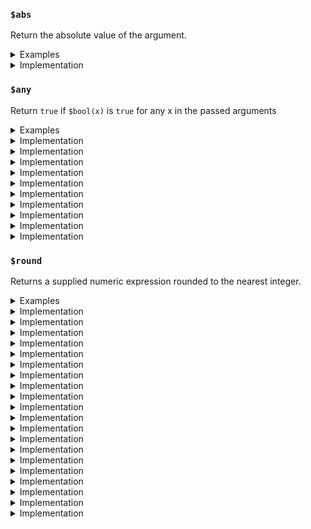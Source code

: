 <!-- THIS FILE IS @autogenerated DO NOT EDIT -->

### `$abs` 

Return the absolute value of the argument.


<details>
<summary>Examples</summary>

#### No.1 `$abs(42)`


Input: `$abs(42)`<br />
Output: `42`



---

#### No.2 `$abs($x)`


Input: `$abs($x)`<br />
Output: `NaN`


Context: 
```json
{
    "vars": {
        "$x": "hello, world!"
    }
}
```

---


</details>
        

<details>
<summary>Implementation</summary>

	```ts
(x) => Math.abs(x)
```

</details>

### `$all` 

Return `true` if `$bool(x)` is `true` for all values x in the passed arguments


<details>
<summary>Examples</summary>

#### No.1 `$all(true, false, true)`


Input: `$all(true, false, true)`<br />
Output: `false`



---

#### No.2 `$all(true, true)`


Input: `$all(true, true)`<br />
Output: `true`



---


</details>
        

<details>
<summary>Implementation</summary>

	```ts
(...args) => {
        return args.map($bool).every((x) => x === true);
    }
```

</details>

### `$any` 

Return `true` if `$bool(x)` is `true` for any x in the passed arguments


<details>
<summary>Examples</summary>

#### No.1 `$any(true, false, true)`


Input: `$any(true, false, true)`<br />
Output: `true`



---

#### No.2 `$any(true, true)`


Input: `$any(true, true)`<br />
Output: `true`



---

#### No.3 `$any(false, false, false, false)`


Input: `$any(false, false, false, false)`<br />
Output: `false`



---

#### No.4 `$any(false)`


Input: `$any(false)`<br />
Output: `false`



---


</details>
        

<details>
<summary>Implementation</summary>

	```ts
(...args) => {
        return args.map($bool).some((x) => x === true);
    }
```

</details>

### `$bool` 

Returns `true` when the argument x is `true`, False otherwise. If **not** a valid boolean it will check truthiness (`!!x`).


<details>
<summary>Examples</summary>

#### No.1 `$bool(false)`


Input: `$bool(false)`<br />
Output: `false`



---

#### No.2 `$bool(0)`


Input: `$bool(0)`<br />
Output: `false`



---

#### No.3 `$bool(0.0)`


Input: `$bool(0.0)`<br />
Output: `false`



---

#### No.4 `$bool(true)`


Input: `$bool(true)`<br />
Output: `true`



---

#### No.5 `$bool(1)`


Input: `$bool(1)`<br />
Output: `true`



---

#### No.6 `$bool(1.0)`


Input: `$bool(1.0)`<br />
Output: `true`



---

#### No.7 `$bool($x)`


Input: `$bool($x)`<br />
Output: `false`


Context: 
```json
{
    "vars": {
        "$x": ""
    }
}
```

---

#### No.8 `$bool($x)`


Input: `$bool($x)`<br />
Output: `true`


Context: 
```json
{
    "vars": {
        "$x": "Hello, world!"
    }
}
```

---


</details>
        

<details>
<summary>Implementation</summary>

	```ts
(x) => {
        if (check_1.default.isValidBoolean(x)) {
            return check_1.default.isTrue(x);
        }
        return !!x && $isset(x);
    }
```

</details>

### `$float` 

Convert a string or number to a floating point number, if possible.


<details>
<summary>Examples</summary>

#### No.1 `$float()`


Input: `$float()`<br />
Output: `NaN`



---

#### No.2 `$float(42)`


Input: `$float(42)`<br />
Output: `42`



---

#### No.3 `$float($x)`


Input: `$float($x)`<br />
Output: `42.2`


Context: 
```json
{
    "vars": {
        "$x": "42.2"
    }
}
```

---

#### No.4 `$float($x)`


Input: `$float($x)`<br />
Output: `NaN`


Context: 
```json
{
    "vars": {
        "$x": "hello"
    }
}
```

---


</details>
        

<details>
<summary>Implementation</summary>

	```ts
(x) => parseFloat(x)
```

</details>

### `$str` 

Create a new string object from the given object.


<details>
<summary>Examples</summary>

#### No.1 `$str($x)`


Input: `$str($x)`<br />
Output: `false`


Context: 
```json
{
    "vars": {
        "$x": false
    }
}
```

---

#### No.2 `$str($x)`


Input: `$str($x)`<br />
Output: `42`


Context: 
```json
{
    "vars": {
        "$x": 42
    }
}
```

---

#### No.3 `$str($x)`


Input: `$str($x)`<br />
Output: `Hello, World!`


Context: 
```json
{
    "vars": {
        "$x": "Hello, World!"
    }
}
```

---

#### No.4 `$str($x)`


Input: `$str($x)`<br />
Output: `{"hello":"world"}`


Context: 
```json
{
    "vars": {
        "$x": {
            "hello": "world"
        }
    }
}
```

---


</details>
        

<details>
<summary>Implementation</summary>

	```ts
(x) => {
        if (check_1.default.isObject(x)) {
            x = JSON.stringify(x, null, 0);
        }
        if (!check_1.default.isString(x)) {
            x = x.toString ? x.toString() : `${x}`;
        }
        return x;
    }
```

</details>

### `$format` 

Pass values to a template string (see examples).


<details>
<summary>Examples</summary>

#### No.1 `$format($fmt, $name, $animal)`


Input: `$format($fmt, $name, $animal)`<br />
Output: `This is Garfield a cat. Garfield likes lasagna.`

Notes: 

1. The argument's (index) position will indicate the placeholder value (i.e., `{index}`)

Context: 
```json
{
    "vars": {
        "$fmt": "This is {0} a {1}. {0} likes lasagna.",
        "$name": "Garfield",
        "$animal": "cat"
    }
}
```

---


</details>
        

<details>
<summary>Implementation</summary>

	```ts
(fmt, ...args) => {
        if (!check_1.default.isString(fmt) || args.length === 0) {
            return fmt;
        }
        args.map($str).forEach((variable, index) => {
            const template = `{${index}}`;
            while (fmt.includes(template)) {
                fmt = fmt.replace(template, variable);
            }
        });
        return fmt;
    }
```

</details>

### `$int` 

Convert a string or number to an integer, if possible.


<details>
<summary>Examples</summary>

#### No.1 `$int()`


Input: `$int()`<br />
Output: `NaN`



---

#### No.2 `$int(42)`


Input: `$int(42)`<br />
Output: `42`



---

#### No.3 `$int($x)`


Input: `$int($x)`<br />
Output: `42`


Context: 
```json
{
    "vars": {
        "$x": "42.2"
    }
}
```

---

#### No.4 `$int($x)`


Input: `$int($x)`<br />
Output: `NaN`


Context: 
```json
{
    "vars": {
        "$x": "hello"
    }
}
```

---


</details>
        

<details>
<summary>Implementation</summary>

	```ts
(x) => parseInt(x)
```

</details>

### `$isinstance`


<details>
<summary>Examples</summary>

#### No.1 `$isinstance($x, $strType, $numType)`


Input: `$isinstance($x, $strType, $numType)`<br />
Output: `true`


Context: 
```json
{
    "vars": {
        "$x": "hello",
        "$strType": "string",
        "$numType": "number"
    }
}
```

---

#### No.2 `$isinstance($x, $strType, $numType)`


Input: `$isinstance($x, $strType, $numType)`<br />
Output: `true`


Context: 
```json
{
    "vars": {
        "$x": 42,
        "$strType": "string",
        "$numType": "number"
    }
}
```

---

#### No.3 `$isinstance($x, $strType, $numType)`


Input: `$isinstance($x, $strType, $numType)`<br />
Output: `false`


Context: 
```json
{
    "vars": {
        "$x": true,
        "$strType": "string",
        "$numType": "number"
    }
}
```

---

#### No.4 `$isinstance($x, $boolType, $numType)`


Input: `$isinstance($x, $boolType, $numType)`<br />
Output: `true`


Context: 
```json
{
    "vars": {
        "$x": true,
        "$boolType": "boolean"
    }
}
```

---


</details>
        

<details>
<summary>Implementation</summary>

	```ts
(x, ...types) => {
        const xType = $type(x);
        return types.map($str).some((t) => xType === t);
    }
```

</details>

### `$len` 

Will convert `x` into a string and calculate its `length`/`characters`


<details>
<summary>Examples</summary>

#### No.1 `$len($x)`


Input: `$len($x)`<br />
Output: `4`


Context: 
```json
{
    "vars": {
        "$x": true
    }
}
```

---

#### No.2 `$len($x)`


Input: `$len($x)`<br />
Output: `2`


Context: 
```json
{
    "vars": {
        "$x": 42
    }
}
```

---

#### No.3 `$len($x)`


Input: `$len($x)`<br />
Output: `5`


Context: 
```json
{
    "vars": {
        "$x": "Hello"
    }
}
```

---

#### No.4 `$len($x)`


Input: `$len($x)`<br />
Output: `18`


Context: 
```json
{
    "vars": {
        "$x": {
            "hello": "world!"
        }
    }
}
```

---


</details>
        

<details>
<summary>Implementation</summary>

	```ts
(x) => {
        return $str(x).length;
    }
```

</details>

### `$max` 

Will return biggest item in arguments. It will convert all items into strins and parse them into floats (see impl)


<details>
<summary>Examples</summary>

#### No.1 `$max(1, 2, 3, 4, $x)`


Input: `$max(1, 2, 3, 4, $x)`<br />
Output: `4`


Context: 
```json
{
    "vars": {
        "$x": true
    }
}
```

---

#### No.2 `$max(1, 2, 3, 4, $x)`


Input: `$max(1, 2, 3, 4, $x)`<br />
Output: `50`


Context: 
```json
{
    "vars": {
        "$x": 50
    }
}
```

---

#### No.3 `$max(1, 2, 3, 4, $x)`


Input: `$max(1, 2, 3, 4, $x)`<br />
Output: `4`


Context: 
```json
{
    "vars": {
        "$x": "hello"
    }
}
```

---

#### No.4 `$max(1, 2, 3, 4, $x)`


Input: `$max(1, 2, 3, 4, $x)`<br />
Output: `4`


Context: 
```json
{
    "vars": {
        "$x": -1
    }
}
```

---


</details>
        

<details>
<summary>Implementation</summary>

	```ts
(...args) => {
        return Math.max(...args
            .map($str)
            .map($float)
            .filter((x) => !isNaN(x)));
    }
```

</details>

### `$min` 

Will return smallest item in arguments. It will convert all items into strins and parse them into floats (see impl)


<details>
<summary>Examples</summary>

#### No.1 `$min(1, 2, 3, 4, $x)`


Input: `$min(1, 2, 3, 4, $x)`<br />
Output: `1`


Context: 
```json
{
    "vars": {
        "$x": true
    }
}
```

---

#### No.2 `$min(1, 2, 3, 4, $x)`


Input: `$min(1, 2, 3, 4, $x)`<br />
Output: `1`


Context: 
```json
{
    "vars": {
        "$x": 50
    }
}
```

---

#### No.3 `$min(1, 3, 4, $x, 2)`


Input: `$min(1, 3, 4, $x, 2)`<br />
Output: `1`


Context: 
```json
{
    "vars": {
        "$x": "hello"
    }
}
```

---

#### No.4 `$min(1, 2, 3, $x)`


Input: `$min(1, 2, 3, $x)`<br />
Output: `-1`


Context: 
```json
{
    "vars": {
        "$x": -1
    }
}
```

---


</details>
        

<details>
<summary>Implementation</summary>

	```ts
(...args) => {
        return Math.min(...args
            .map($str)
            .map($float)
            .filter((x) => !isNaN(x)));
    }
```

</details>

### `$pow` 

Will take `x` to the power of `y` (`x ^ y`)


<details>
<summary>Examples</summary>

#### No.1 `$pow(1, 1)`


Input: `$pow(1, 1)`<br />
Output: `1`



---

#### No.2 `$pow(2, 1)`


Input: `$pow(2, 1)`<br />
Output: `2`



---

#### No.3 `$pow(2, 42)`


Input: `$pow(2, 42)`<br />
Output: `4398046511104`



---


</details>
        

<details>
<summary>Implementation</summary>

	```ts
(a, b) => Math.pow(a, b)
```

</details>

### `$round` 

Returns a supplied numeric expression rounded to the nearest integer.


<details>
<summary>Examples</summary>

#### No.1 `$round(2.020)`


Input: `$round(2.020)`<br />
Output: `2`



---

#### No.2 `$round(2)`


Input: `$round(2)`<br />
Output: `2`



---

#### No.3 `$round(2.202)`


Input: `$round(2.202)`<br />
Output: `2`



---

#### No.4 `$round(true)`


Input: `$round(true)`<br />
Output: `NaN`



---


</details>
        

<details>
<summary>Implementation</summary>

	```ts
(a) => Math.round(a)
```

</details>

### `$substring` 

Will coerce `x` into a string and slice it on `start` and `end`


<details>
<summary>Examples</summary>

#### No.1 `$substring($x, 0, 4)`


Input: `$substring($x, 0, 4)`<br />
Output: `hell`


Context: 
```json
{
    "vars": {
        "$x": "hello"
    }
}
```

---

#### No.2 `$substring($x, 1)`


Input: `$substring($x, 1)`<br />
Output: `ello`


Context: 
```json
{
    "vars": {
        "$x": "hello"
    }
}
```

---

#### No.3 `$substring($x)`


Input: `$substring($x)`<br />
Output: `hello`


Context: 
```json
{
    "vars": {
        "$x": "hello"
    }
}
```

---

#### No.4 `$substring($x, 0, $len($x) - 1)`


Input: `$substring($x, 0, $len($x) - 1)`<br />
Output: `hell`


Context: 
```json
{
    "vars": {
        "$x": "hello"
    }
}
```

---


</details>
        

<details>
<summary>Implementation</summary>

	```ts
(x, start, end) => {
        const str = $str(x);
        if (start === undefined || !check_1.default.isNumber(start) || start < 0) {
            start = 0;
        }
        if (end === undefined || !check_1.default.isNumber(start) || end > str.length) {
            end = str.length;
        }
        return str.substring(start, end);
    }
```

</details>

### `$type` 

Returns `typeof x`


<details>
<summary>Examples</summary>

#### No.1 `$type($x)`


Input: `$type($x)`<br />
Output: `string`


Context: 
```json
{
    "vars": {
        "$x": "hello"
    }
}
```

---

#### No.2 `$type($x)`


Input: `$type($x)`<br />
Output: `number`


Context: 
```json
{
    "vars": {
        "$x": 42
    }
}
```

---

#### No.3 `$type($x)`


Input: `$type($x)`<br />
Output: `boolean`


Context: 
```json
{
    "vars": {
        "$x": true
    }
}
```

---

#### No.4 `$type($x)`


Input: `$type($x)`<br />
Output: `undefined`


Context: 
```json
{
    "vars": {}
}
```

---

#### No.5 `$type($x)`


Input: `$type($x)`<br />
Output: `object`


Context: 
```json
{
    "vars": {
        "$x": {
            "hello": "42"
        }
    }
}
```

---


</details>
        

<details>
<summary>Implementation</summary>

	```ts
(x) => typeof x
```

</details>

### `$math` 

An intrinsic function that provides basic mathematics functionality and constants. It will call the `Math` object in the `js` impl.


<details>
<summary>Examples</summary>

#### No.1 `$math($PI)`


Input: `$math($PI)`<br />
Output: `3.141592653589793`


Context: 
```json
{
    "vars": {
        "$PI": "PI"
    }
}
```

---

#### No.2 `$math($cos, 90)`


Input: `$math($cos, 90)`<br />
Output: `-0.4480736161291702`


Context: 
```json
{
    "vars": {
        "$cos": "cos"
    }
}
```

---

#### No.3 `$math($x, 90)`


Input: `$math($x, 90)`<br />
Output: `Math.someUnknownFunction(90)`


Context: 
```json
{
    "vars": {
        "$x": "someUnknownFunction"
    }
}
```

---

#### No.4 `$math($x)`


Input: `$math($x)`<br />
Output: `Math.someUnknownVar`


Context: 
```json
{
    "vars": {
        "$x": "someUnknownVar"
    }
}
```

---


</details>
        

<details>
<summary>Implementation</summary>

	```ts
(key, ...args) => {
        try {
            const intrinsic = Math[key];
            const result = check_1.default.isFunction(intrinsic) ? intrinsic(...args) : intrinsic;
            if (result) {
                return result;
            }
        }
        catch (error) {
            console.error(error);
        }
        const argv = args.join(", ");
        return `Math.${key}${!argv ? "" : "(" + argv + ")"}`;
    }
```

</details>

### `$getattr` 

Get attribute of an oject


<details>
<summary>Examples</summary>

#### No.1 `$getattr($x, "length")`


Input: `$getattr($x, "length")`<br />
Output: `11`


Context: 
```json
{
    "vars": {
        "$x": "some string"
    }
}
```

---

#### No.2 `$getattr($x, "some.deep.object")`


Input: `$getattr($x, "some.deep.object")`<br />
Output: `42`


Context: 
```json
{
    "vars": {
        "$x": {
            "some": {
                "deep": {
                    "object": 42
                }
            }
        }
    }
}
```

---

#### No.3 `$getattr($x, 'some', "deep", $attrobject)`


Input: `$getattr($x, 'some', "deep", $attrobject)`<br />
Output: `42`


Context: 
```json
{
    "vars": {
        "$x": {
            "some": {
                "deep": {
                    "object": 42
                }
            }
        },
        "$attrobject": "object"
    }
}
```

---

#### No.4 `$getattr($x, "some.tricky", 'deep.object')`


Input: `$getattr($x, "some.tricky", 'deep.object')`<br />
Output: `42`


Context: 
```json
{
    "vars": {
        "$x": {
            "some.tricky": {
                "deep": {
                    "object": 42
                }
            }
        }
    }
}
```

---


</details>
        

<details>
<summary>Implementation</summary>

	```ts
(obj, ...path) => {
        let ptr = obj;
        path.filter(check_1.default.isString).forEach((literalKey) => {
            // Split key into parts on '.'
            let keys = literalKey.split(".");
            // Check if first attr exists if not revert back 
            // to original key
            if (!ptr[keys[0]]) {
                keys = [literalKey];
            }
            keys
                .filter((x) => !!x)
                .forEach((key) => {
                if (ptr && key && ptr[key]) {
                    ptr = ptr[key];
                }
            });
        });
        return ptr;
    }
```

</details>

### `$tisstring` 

Wrapper for `$isinstance(x, 'string')`


<details>
<summary>Examples</summary>

#### No.1 `$tisstring($x)`


Input: `$tisstring($x)`<br />
Output: `true`


Context: 
```json
{
    "vars": {
        "$x": "hello"
    }
}
```

---

#### No.2 `$tisstring($x)`


Input: `$tisstring($x)`<br />
Output: `false`


Context: 
```json
{
    "vars": {
        "$x": 42
    }
}
```

---

#### No.3 `$tisstring($x)`


Input: `$tisstring($x)`<br />
Output: `false`


Context: 
```json
{
    "vars": {
        "$x": true
    }
}
```

---

#### No.4 `$tisstring($x)`


Input: `$tisstring($x)`<br />
Output: `false`


Context: 
```json
{
    "vars": {}
}
```

---

#### No.5 `$tisstring($x)`


Input: `$tisstring($x)`<br />
Output: `false`


Context: 
```json
{
    "vars": {
        "$x": {
            "hello": "42"
        }
    }
}
```

---


</details>
        

<details>
<summary>Implementation</summary>

	```ts
(x) => {
        return $isinstance(x, "string");
    }
```

</details>

### `$tisnumber` 

Wrapper for `$isinstance(x, 'number', 'bigint')`


<details>
<summary>Examples</summary>

#### No.1 `$tisnumber($x)`


Input: `$tisnumber($x)`<br />
Output: `false`


Context: 
```json
{
    "vars": {
        "$x": "hello"
    }
}
```

---

#### No.2 `$tisnumber($x)`


Input: `$tisnumber($x)`<br />
Output: `true`


Context: 
```json
{
    "vars": {
        "$x": 42
    }
}
```

---

#### No.3 `$tisnumber($x)`


Input: `$tisnumber($x)`<br />
Output: `false`


Context: 
```json
{
    "vars": {
        "$x": true
    }
}
```

---

#### No.4 `$tisnumber($x)`


Input: `$tisnumber($x)`<br />
Output: `false`


Context: 
```json
{
    "vars": {}
}
```

---

#### No.5 `$tisnumber($x)`


Input: `$tisnumber($x)`<br />
Output: `false`


Context: 
```json
{
    "vars": {
        "$x": {
            "hello": "42"
        }
    }
}
```

---


</details>
        

<details>
<summary>Implementation</summary>

	```ts
(x) => {
        return $isinstance(x, "number", "bigint");
    }
```

</details>

### `$tisundefined` 

Wrapper for `$isinstance(x, 'undefined')`


<details>
<summary>Examples</summary>

#### No.1 `$tisundefined($x)`


Input: `$tisundefined($x)`<br />
Output: `false`


Context: 
```json
{
    "vars": {
        "$x": "hello"
    }
}
```

---

#### No.2 `$tisundefined($x)`


Input: `$tisundefined($x)`<br />
Output: `false`


Context: 
```json
{
    "vars": {
        "$x": 42
    }
}
```

---

#### No.3 `$tisundefined($x)`


Input: `$tisundefined($x)`<br />
Output: `false`


Context: 
```json
{
    "vars": {
        "$x": true
    }
}
```

---

#### No.4 `$tisundefined($x)`


Input: `$tisundefined($x)`<br />
Output: `true`


Context: 
```json
{
    "vars": {}
}
```

---

#### No.5 `$tisundefined($x)`


Input: `$tisundefined($x)`<br />
Output: `false`


Context: 
```json
{
    "vars": {
        "$x": {
            "hello": "42"
        }
    }
}
```

---


</details>
        

<details>
<summary>Implementation</summary>

	```ts
(x) => {
        return $isinstance(x, "undefined");
    }
```

</details>

### `$tisobject` 

Wrapper for `$isinstance(x, 'object')`


<details>
<summary>Examples</summary>

#### No.1 `$tisobject($x)`


Input: `$tisobject($x)`<br />
Output: `false`


Context: 
```json
{
    "vars": {
        "$x": "hello"
    }
}
```

---

#### No.2 `$tisobject($x)`


Input: `$tisobject($x)`<br />
Output: `false`


Context: 
```json
{
    "vars": {
        "$x": 42
    }
}
```

---

#### No.3 `$tisobject($x)`


Input: `$tisobject($x)`<br />
Output: `false`


Context: 
```json
{
    "vars": {
        "$x": true
    }
}
```

---

#### No.4 `$tisobject($x)`


Input: `$tisobject($x)`<br />
Output: `false`


Context: 
```json
{
    "vars": {}
}
```

---

#### No.5 `$tisobject($x)`


Input: `$tisobject($x)`<br />
Output: `true`


Context: 
```json
{
    "vars": {
        "$x": {
            "hello": "42"
        }
    }
}
```

---


</details>
        

<details>
<summary>Implementation</summary>

	```ts
(x) => {
        return $isinstance(x, "object");
    }
```

</details>

### `$tisboolean` 

Wrapper for `$isinstance(x, 'boolean')`


<details>
<summary>Examples</summary>

#### No.1 `$tisboolean($x)`


Input: `$tisboolean($x)`<br />
Output: `false`


Context: 
```json
{
    "vars": {
        "$x": "hello"
    }
}
```

---

#### No.2 `$tisboolean($x)`


Input: `$tisboolean($x)`<br />
Output: `false`


Context: 
```json
{
    "vars": {
        "$x": 42
    }
}
```

---

#### No.3 `$tisboolean($x)`


Input: `$tisboolean($x)`<br />
Output: `true`


Context: 
```json
{
    "vars": {
        "$x": true
    }
}
```

---

#### No.4 `$tisboolean($x)`


Input: `$tisboolean($x)`<br />
Output: `false`


Context: 
```json
{
    "vars": {}
}
```

---

#### No.5 `$tisboolean($x)`


Input: `$tisboolean($x)`<br />
Output: `false`


Context: 
```json
{
    "vars": {
        "$x": {
            "hello": "42"
        }
    }
}
```

---


</details>
        

<details>
<summary>Implementation</summary>

	```ts
(x) => {
        return $isinstance(x, "boolean");
    }
```

</details>

### `$isnil` 

Returns `true` if `x` is `undefined` **or** `null`


<details>
<summary>Examples</summary>

#### No.1 `$isnil($x)`


Input: `$isnil($x)`<br />
Output: `true`


Context: 
```json
{
    "vars": {
        "$x": null
    }
}
```

---

#### No.2 `$isnil($x)`


Input: `$isnil($x)`<br />
Output: `true`


Context: 
```json
{
    "vars": {}
}
```

---

#### No.3 `$isnil($x)`


Input: `$isnil($x)`<br />
Output: `false`


Context: 
```json
{
    "vars": {
        "$x": {
            "hello": "42"
        }
    }
}
```

---

#### No.4 `$isnil($x)`


Input: `$isnil($x)`<br />
Output: `false`


Context: 
```json
{
    "vars": {
        "$x": 0
    }
}
```

---

#### No.5 `$isnil($x)`


Input: `$isnil($x)`<br />
Output: `false`


Context: 
```json
{
    "vars": {
        "$x": ""
    }
}
```

---


</details>
        

<details>
<summary>Implementation</summary>

	```ts
(x) => {
        return x === null || x === undefined;
    }
```

</details>

### `$if` 

If statement like trenery operator


<details>
<summary>Examples</summary>

#### No.1 `$if(true, $whenTrue, $whenFalse)`


Input: `$if(true, $whenTrue, $whenFalse)`<br />
Output: `this is true`


Context: 
```json
{
    "vars": {
        "$whenTrue": "this is true",
        "$whenFalse": "this is false"
    }
}
```

---

#### No.2 `$if(false, $whenTrue, $whenFalse)`


Input: `$if(false, $whenTrue, $whenFalse)`<br />
Output: `this is false`


Context: 
```json
{
    "vars": {
        "$whenTrue": "this is true",
        "$whenFalse": "this is false"
    }
}
```

---

#### No.3 `$if($all($isLoggedIn, $bool($getattr($client, 'user.name'))), $format($welcomeMessage, $getattr($client, 'user.name')), $welcomeMessage2)`


Input: `$if($all($isLoggedIn, $bool($getattr($client, 'user.name'))), $format($welcomeMessage, $getattr($client, 'user.name')), $welcomeMessage2)`<br />
Output: `Hi James, welcome to the app!`


Context: 
```json
{
    "vars": {
        "$isLoggedIn": true,
        "$welcomeMessage": "Hi {0}, welcome to the app!",
        "$welcomeMessage2": "Hi, welcome to the app!",
        "$client": {
            "user": {
                "name": "James"
            }
        }
    }
}
```

---

#### No.4 `$if($all($isLoggedIn, $bool($getattr($client, 'user.name'))), $format($welcomeMessage, $getattr($client, 'user.name')), $welcomeMessage2)`


Input: `$if($all($isLoggedIn, $bool($getattr($client, 'user.name'))), $format($welcomeMessage, $getattr($client, 'user.name')), $welcomeMessage2)`<br />
Output: `Hi, welcome to the app!`


Context: 
```json
{
    "vars": {
        "$isLoggedIn": false,
        "$welcomeMessage": "Hi {0}, welcome to the app!",
        "$welcomeMessage2": "Hi, welcome to the app!"
    }
}
```

---

#### No.5 `$if($all($isLoggedIn, $hasattr($client, 'user.name')), $format($welcomeMessage, $getattr($client, 'user.name')), $welcomeMessage2)`


Input: `$if($all($isLoggedIn, $hasattr($client, 'user.name')), $format($welcomeMessage, $getattr($client, 'user.name')), $welcomeMessage2)`<br />
Output: `Hi, welcome to the app!`


Context: 
```json
{
    "vars": {
        "$isLoggedIn": true,
        "$welcomeMessage": "Hi {0}, welcome to the app!",
        "$welcomeMessage2": "Hi, welcome to the app!"
    }
}
```

---


</details>
        

<details>
<summary>Implementation</summary>

	```ts
(condition, ifTrue, ifFalse) => {
        return $bool(condition) ? ifTrue : ifFalse;
    }
```

</details>

### `$concat` 

Concatenate values


<details>
<summary>Examples</summary>

#### No.1 `$concat($a, $b, $c, $d, $e)`


Input: `$concat($a, $b, $c, $d, $e)`<br />
Output: `true42HelloWorld!{}`


Context: 
```json
{
    "vars": {
        "$a": true,
        "$b": 42,
        "$c": "Hello",
        "$d": "World!",
        "$e": {}
    }
}
```

---


</details>
        

<details>
<summary>Implementation</summary>

	```ts
(...args) => {
        return args.map($str).join("");
    }
```

</details>

### `$hasattr` 

Wrapper for `$bool($getattr($obj, 'example.path'))` and also checks for `$` at the start of the result


<details>
<summary>Examples</summary>

#### No.1 `$hasattr($x, 'some.attr')`


Input: `$hasattr($x, 'some.attr')`<br />
Output: `true`


Context: 
```json
{
    "vars": {
        "$x": {
            "some": {
                "attr": 42
            }
        }
    }
}
```

---

#### No.2 `$hasattr($x, 'other.attr')`


Input: `$hasattr($x, 'other.attr')`<br />
Output: `false`


Context: 
```json
{
    "vars": {
        "$x": {
            "some": {
                "attr": 42
            }
        }
    }
}
```

---


</details>
        

<details>
<summary>Implementation</summary>

	```ts
(obj, ...path) => {
        let ptr = obj;
        let result = true;
        path.filter(check_1.default.isString).forEach((literalKey) => {
            // Split key into parts on '.'
            let keys = literalKey.split(".");
            // Check if first attr exists if not revert back 
            // to original key
            if (!ptr[keys[0]]) {
                keys = [literalKey];
            }
            keys
                .filter((x) => !!x)
                .forEach((key) => {
                if (ptr && key && ptr[key]) {
                    ptr = ptr[key];
                }
                else {
                    result = false;
                }
            });
        });
        return result;
    }
```

</details>

### `$isset`


<details>
<summary>Examples</summary>

#### No.1 `$isset($y)`


Input: `$isset($y)`<br />
Output: `false`


Context: 
```json
{
    "vars": {
        "$x": {
            "some": {
                "attr": 42
            }
        }
    }
}
```

---

#### No.2 `$isset($x)`


Input: `$isset($x)`<br />
Output: `true`


Context: 
```json
{
    "vars": {
        "$x": {
            "some": {
                "attr": 42
            }
        }
    }
}
```

---


</details>
        

<details>
<summary>Implementation</summary>

	```ts
(obj) => {
        return !$str(obj).startsWith("$");
    }
```

</details>

### `$includes` 

Checks to see if array-like variable contains a value


<details>
<summary>Examples</summary>

#### No.1 `$includes($arr, 'a')`


Input: `$includes($arr, 'a')`<br />
Output: `true`


Context: 
```json
{
    "vars": {
        "$arr": [
            "a",
            "b"
        ]
    }
}
```

---

#### No.2 `$includes($arr, 'z')`


Input: `$includes($arr, 'z')`<br />
Output: `false`


Context: 
```json
{
    "vars": {
        "$arr": [
            "a",
            "b"
        ]
    }
}
```

---

#### No.3 `$includes($set, 'z')`


Input: `$includes($set, 'z')`<br />
Output: `false`


Context: 
```json
{
    "vars": {
        "$set": {}
    }
}
```

---

#### No.4 `$includes($set, 'b')`


Input: `$includes($set, 'b')`<br />
Output: `true`


Context: 
```json
{
    "vars": {
        "$set": {}
    }
}
```

---


</details>
        

<details>
<summary>Implementation</summary>

	```ts
(x, value) => {
        if (x) {
            if (x.includes && check_1.default.isFunction(x.includes)) {
                return x.includes(value);
            }
            if (x.has && check_1.default.isFunction(x.has)) {
                return x.has(value);
            }
        }
        return false;
    }
```

</details>

### `$endsWith` 

Checks to see if values ends with a value


<details>
<summary>Examples</summary>

#### No.1 `$endsWith($x, 'b')`


Input: `$endsWith($x, 'b')`<br />
Output: `true`


Context: 
```json
{
    "vars": {
        "$x": "Hello, b"
    }
}
```

---

#### No.2 `$endsWith($x, 'z')`


Input: `$endsWith($x, 'z')`<br />
Output: `false`


Context: 
```json
{
    "vars": {
        "$x": "Hello, b"
    }
}
```

---

#### No.3 `$endsWith($x, ", b")`


Input: `$endsWith($x, ", b")`<br />
Output: `true`


Context: 
```json
{
    "vars": {
        "$x": "Hello, b"
    }
}
```

---

#### No.4 `$endsWith($x, '')`


Input: `$endsWith($x, '')`<br />
Output: `true`


Context: 
```json
{
    "vars": {
        "$x": "Hello, b"
    }
}
```

---


</details>
        

<details>
<summary>Implementation</summary>

	```ts
(x, searchString, endPos) => {
        x = $str(x);
        searchString = $str(searchString);
        return x.endsWith(searchString);
    }
```

</details>

### `$startsWith` 

Checks if value starts with value


<details>
<summary>Examples</summary>

#### No.1 `$startsWith($x, 'Hello')`


Input: `$startsWith($x, 'Hello')`<br />
Output: `true`


Context: 
```json
{
    "vars": {
        "$x": "Hello, b"
    }
}
```

---

#### No.2 `$startsWith($x, 'Hola')`


Input: `$startsWith($x, 'Hola')`<br />
Output: `false`


Context: 
```json
{
    "vars": {
        "$x": "Hello, b"
    }
}
```

---

#### No.3 `$startsWith($x, '')`


Input: `$startsWith($x, '')`<br />
Output: `true`


Context: 
```json
{
    "vars": {
        "$x": "Hello, b"
    }
}
```

---


</details>
        

<details>
<summary>Implementation</summary>

	```ts
(x, searchString, pos) => {
        return $str(x).startsWith(searchString, pos);
    }
```

</details>

### `$lower` 

Lowercase value


<details>
<summary>Examples</summary>

#### No.1 `$lower($x)`


Input: `$lower($x)`<br />
Output: `hello, world!`


Context: 
```json
{
    "vars": {
        "$x": "Hello, World!"
    }
}
```

---


</details>
        

<details>
<summary>Implementation</summary>

	```ts
(x) => {
        return $str(x).toLowerCase();
    }
```

</details>

### `$upper` 

Uppercase value


<details>
<summary>Examples</summary>

#### No.1 `$upper($x)`


Input: `$upper($x)`<br />
Output: `HELLO, WORLD!`


Context: 
```json
{
    "vars": {
        "$x": "Hello, World!"
    }
}
```

---


</details>
        

<details>
<summary>Implementation</summary>

	```ts
(x) => {
        return $str(x).toUpperCase();
    }
```

</details>